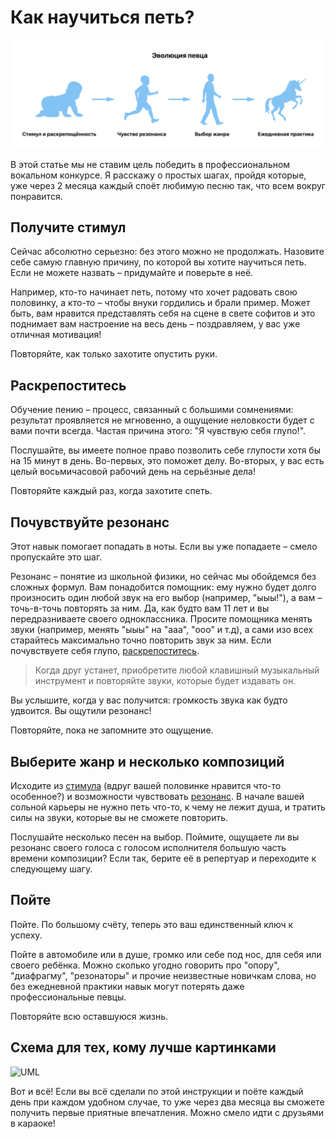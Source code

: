 # Как научиться петь?

![fig_1](steps.png)

В этой статье мы не ставим цель победить в профессиональном вокальном конкурсе. Я расскажу о простых шагах, пройдя которые, уже через 2 месяца каждый споёт любимую песню так, что всем вокруг понравится.

## Получите стимул

Сейчас абсолютно серьезно: без этого можно не продолжать. Назовите себе самую главную причину, по которой вы хотите научиться петь. Если не можете назвать – придумайте и поверьте в неё. 

Например, кто-то начинает петь, потому что хочет радовать свою половинку, а кто-то – чтобы внуки гордились и брали пример. Может быть, вам нравится представлять себя на сцене в свете софитов и это поднимает вам настроение на весь день – поздравляем, у вас уже отличная мотивация!

Повторяйте, как только захотите опустить руки.

## Раскрепоститесь

Обучение пению – процесс, связанный с большими сомнениями: результат проявляется не мгновенно, а ощущение неловкости будет с вами почти всегда. Частая причина этого: "Я чувствую себя глупо!". 

Послушайте, вы имеете полное право позволить себе глупости хотя бы на 15 минут в день. Во-первых, это поможет делу. Во-вторых, у вас есть целый восьмичасовой рабочий день на серьёзные дела! 

Повторяйте каждый раз, когда захотите спеть.

## Почувствуйте резонанс

Этот навык помогает попадать в ноты. Если вы уже попадаете – смело пропускайте это шаг.

Резонанс – понятие из школьной физики, но сейчас мы обойдемся без сложных формул. Вам понадобится помощник: ему нужно будет долго произносить один любой звук на его выбор (например, "ыыы!"), а вам – точь-в-точь повторять за ним. Да, как будто вам 11 лет и вы передразниваете своего одноклассника. Просите помощника менять звуки (например, менять "ыыы" на "ааа", "ооо" и т.д), а сами изо всех старайтесь максимально точно повторить звук за ним. Если почувствуете себя глупо, [раскрепоститесь](style#relax).

> Когда друг устанет, приобретите любой клавишный музыкальный инструмент и повторяйте звуки, которые будет издавать он.

Вы услышите, когда у вас получится: громкость звука как будто удвоится. Вы ощутили резонанс! 

Повторяйте, пока не запомните это ощущение. 

## Выберите жанр и несколько композиций

Исходите из [стимула](style#motivation) (вдруг вашей половинке нравится что-то особенное?) и возможности чувствовать [резонанс](style#resonance). В начале вашей сольной карьеры не нужно петь что-то, к чему не лежит душа, и тратить силы на звуки, которые вы не сможете повторить.

Послушайте несколько песен на выбор. Поймите, ощущаете ли вы резонанс своего голоса с голосом исполнителя большую часть времени композиции? Если так, берите её в репертуар и переходите к следующему шагу.

## Пойте

Пойте. По большому счёту, теперь это ваш единственный ключ к успеху. 

Пойте в автомобиле или в душе, громко или себе под нос, для себя или своего ребёнка. Можно сколько угодно говорить про "опору", "диафрагму", "резонаторы" и прочие неизвестные новичкам слова, но без ежедневной практики навык могут потерять даже профессиональные певцы. 

Повторяйте всю оставшуюся жизнь.

## Схема для тех, кому лучше картинками

![UML](http://www.plantuml.com/plantuml/png/RP8nJiD054JxFSMc9nUW8BaA4dH00Q6FxIAW889ea11IY12YDIOcnaxC5URVY1aji2QYykh_cJV_xtfuDje_7PqV7pdSsjJtzpmUaMDb6TP-r-F5KhGUQvJOs4o7bfKA1IeRKrHQEl2ku-aJ8PJC2qcnPhs9-0LQ5FGbbjgLLCz4JYppDaPk2Mf-ItoocCWk5K-pdjjoTeD2F7rseK4PMdeiUMo8b1XlQ2oBr3ZEd50jTIaRQj7kK5Xc4sMZtF5ouPq98dp8ZxpdjetTUG81TKnvuc2LEd8jjQc8FvEkWjmo5uHRkvKKjDHIRqbaFj2piYbgvDBTiry7tYkh1JU_jjI771lJX8gxwFwKEt1TmDzdewgYgaNzQzVLHu0kEGvoGyuIkgsMmifcOT7lXt3_zBjfyr1ZTsDJJLz06HEz71fHr7R3mvC3_gPV)

Вот и всё! Если вы всё сделали по этой инструкции и поёте каждый день при каждом удобном случае, то уже через два месяца вы сможете получить первые приятные впечатления. Можно смело идти с друзьями в караоке!
